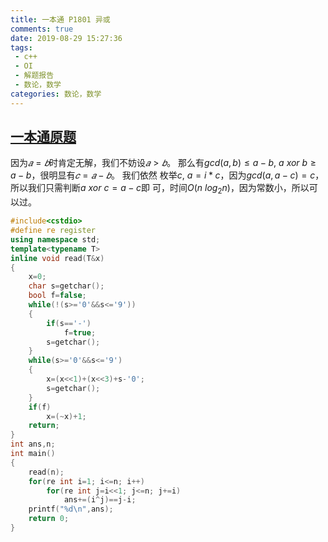 ```yaml
---
title: 一本通 P1801 异或
comments: true
date: 2019-08-29 15:27:36
tags:
 - c++
 - OI
 - 解题报告
 - 数论，数学
categories: 数论，数学
---
```

## [一本通原题](http://ybt.ssoier.cn:8088/problem_show.php?pid=1801)

因为$𝑎 = 𝑏$时肯定无解，我们不妨设$𝑎 > 𝑏$。
那么有$gcd(a,b)\leq a-b$, $a\ xor\ b\geq a-b$，很明显有$𝑐 = 𝑎 − 𝑏$。
我们依然 枚举$c$, $a=i*c$，因为$gcd(a,a-c)=c$，
所以我们只需判断$a\ xor\ c=a-c$即 可，时间$O(n\ log_2n)$，因为常数小，所以可以过。
```cpp
#include<cstdio>
#define re register
using namespace std;
template<typename T>
inline void read(T&x)
{
	x=0;
	char s=getchar();
	bool f=false;
	while(!(s>='0'&&s<='9'))
	{
		if(s=='-')
			f=true;
		s=getchar();
	}
	while(s>='0'&&s<='9')
	{
		x=(x<<1)+(x<<3)+s-'0';
		s=getchar();
	}
	if(f)
		x=(~x)+1;
	return;
}
int ans,n;
int main()
{
	read(n);
	for(re int i=1; i<=n; i++)
		for(re int j=i<<1; j<=n; j+=i)
			ans+=(i^j)==j-i;
	printf("%d\n",ans);
	return 0;
}
```
